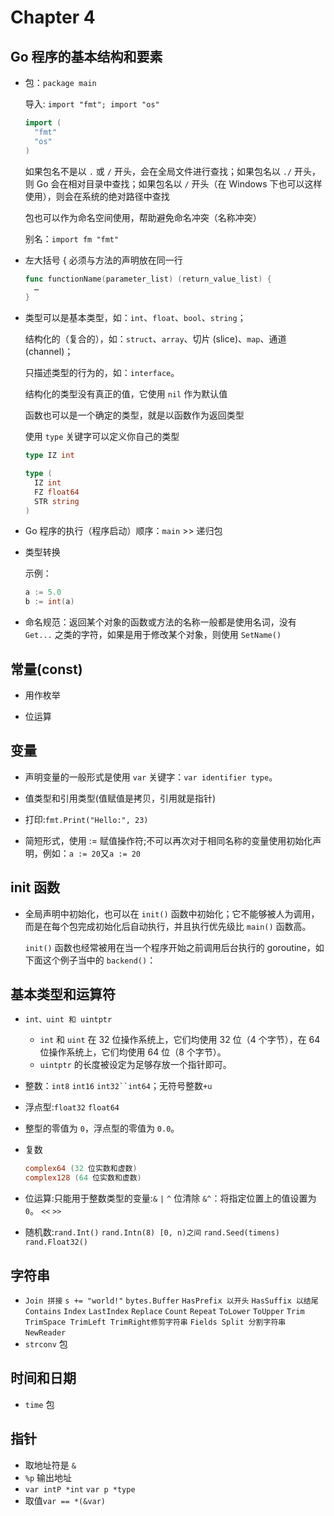 # Chapter 4

## Go 程序的基本结构和要素

- 包：`package main`

  导入: `import "fmt"; import "os"`

  ```go
  import (
    "fmt"
    "os"
  )
  ```
  
  如果包名不是以 `.` 或 `/` 开头，会在全局文件进行查找；如果包名以 `./` 开头，则 Go 会在相对目录中查找；如果包名以 `/` 开头（在 Windows 下也可以这样使用），则会在系统的绝对路径中查找

  包也可以作为命名空间使用，帮助避免命名冲突（名称冲突）

  别名：`import fm "fmt"`

- 左大括号 { 必须与方法的声明放在同一行

  ```go
  func functionName(parameter_list) (return_value_list) {
    …
  }
  ```

- 类型可以是基本类型，如：`int`、`float`、`bool`、`string`；

  结构化的（复合的），如：`struct`、`array`、切片 (slice)、`map`、通道 (channel)；

  只描述类型的行为的，如：`interface`。

  结构化的类型没有真正的值，它使用 `nil` 作为默认值

  函数也可以是一个确定的类型，就是以函数作为返回类型

  使用 `type` 关键字可以定义你自己的类型

  ```go
  type IZ int
  ```

  ```go
  type (
    IZ int
    FZ float64
    STR string
  )
  ```

- Go 程序的执行（程序启动）顺序：`main` >> 递归包

- 类型转换

  示例：

  ```go
  a := 5.0
  b := int(a)
  ```

- 命名规范：返回某个对象的函数或方法的名称一般都是使用名词，没有 `Get...` 之类的字符，如果是用于修改某个对象，则使用 `SetName()`

## 常量(const)

- 用作枚举

- 位运算

## 变量

- 声明变量的一般形式是使用 `var` 关键字：`var identifier type`。

- 值类型和引用类型(值赋值是拷贝，引用就是指针)

- 打印:`fmt.Print("Hello:", 23)`

- 简短形式，使用 := 赋值操作符;不可以再次对于相同名称的变量使用初始化声明，例如：`a := 20`又`a := 20`

## init 函数

- 全局声明中初始化，也可以在 `init()` 函数中初始化；它不能够被人为调用，而是在每个包完成初始化后自动执行，并且执行优先级比 `main()` 函数高。

  `init()` 函数也经常被用在当一个程序开始之前调用后台执行的 goroutine，如下面这个例子当中的 `backend()`：

## 基本类型和运算符

- `int、uint 和 uintptr`
  - `int` 和 `uint` 在 32 位操作系统上，它们均使用 32 位（4 个字节），在 64 位操作系统上，它们均使用 64 位（8 个字节）。
  - `uintptr` 的长度被设定为足够存放一个指针即可。
- 整数：`int8` `int16` `int32``int64`；无符号整数`+u`
- 浮点型:`float32` `float64`
- 整型的零值为 `0`，浮点型的零值为 `0.0`。
- 复数

    ```go
    complex64 (32 位实数和虚数)
    complex128 (64 位实数和虚数)
    ```

- 位运算:只能用于整数类型的变量:`&` `|` `^` 位清除 `&^`：将指定位置上的值设置为 `0`。 `<<` `>>`
- 随机数:`rand.Int()` `rand.Intn(8) [0, n)之间` `rand.Seed(timens)` `rand.Float32()`

## 字符串

- `Join 拼接` `s += "world!"` `bytes.Buffer` `HasPrefix 以开头` `HasSuffix 以结尾` `Contains` `Index` `LastIndex` `Replace` `Count` `Repeat` `ToLower` `ToUpper` `Trim TrimSpace TrimLeft TrimRight修剪字符串` `Fields Split 分割字符串` `NewReader`
- `strconv` 包

## 时间和日期

- `time` 包

## 指针

- 取地址符是 `&`
- `%p` 输出地址
- `var intP *int` `var p *type`
- 取值`var == *(&var)`